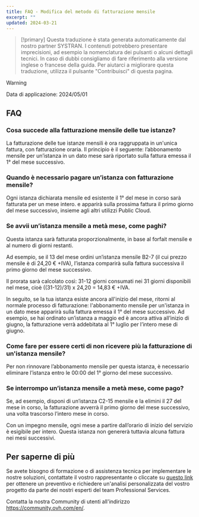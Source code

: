 ```yaml
---
title: FAQ - Modifica del metodo di fatturazione mensile
excerpt: ""
updated: 2024-03-21
---
```


> [!primary]
> Questa traduzione è stata generata automaticamente dal nostro partner SYSTRAN. I contenuti potrebbero presentare imprecisioni, ad esempio la nomenclatura dei pulsanti o alcuni dettagli tecnici. In caso di dubbi consigliamo di fare riferimento alla versione inglese o francese della guida. Per aiutarci a migliorare questa traduzione, utilizza il pulsante "Contribuisci" di questa pagina.
>

> [!warning]
>
> Data di applicazione: 2024/05/01

## FAQ

### Cosa succede alla fatturazione mensile delle tue istanze?

La fatturazione delle tue istanze mensili è ora raggruppata in un'unica fattura, con fatturazione oraria. Il principio è il seguente: l’abbonamento mensile per un’istanza in un dato mese sarà riportato sulla fattura emessa il 1° del mese successivo.

### Quando è necessario pagare un’istanza con fatturazione mensile?

Ogni istanza dichiarata mensile ed esistente il 1° del mese in corso sarà fatturata per un mese intero. e apparirà sulla prossima fattura il primo giorno del mese successivo, insieme agli altri utilizzi Public Cloud.

### Se avvii un’istanza mensile a metà mese, come paghi?

Questa istanza sarà fatturata proporzionalmente, in base al forfait mensile e al numero di giorni restanti.

Ad esempio, se il 13 del mese ordini un’istanza mensile B2-7 (il cui prezzo mensile è di 24,20 € +IVA), l’istanza comparirà sulla fattura successiva il primo giorno del mese successivo.

Il prorata sarà calcolato così: 31-12 giorni consumati nei 31 giorni disponibili nel mese, cioè ((31-12)/31) x 24,20 = 14,83 € +IVA.

In seguito, se la tua istanza esiste ancora all'inizio del mese, ritorni al normale processo di fatturazione: l'abbonamento mensile per un'istanza in un dato mese apparirà sulla fattura emessa il 1° del mese successivo. Ad esempio, se hai ordinato un’istanza a maggio ed è ancora attiva all’inizio di giugno, la fatturazione verrà addebitata al 1° luglio per l’intero mese di giugno.

### Come fare per essere certi di non ricevere più la fatturazione di un'istanza mensile?

Per non rinnovare l’abbonamento mensile per questa istanza, è necessario eliminare l’istanza entro le 00:00 del 1° giorno del mese successivo.

### Se interrompo un’istanza mensile a metà mese, come pago?

Se, ad esempio, disponi di un’istanza C2-15 mensile e la elimini il 27 del mese in corso, la fatturazione avverrà il primo giorno del mese successivo, una volta trascorso l’intero mese in corso.

Con un impegno mensile, ogni mese a partire dall’orario di inizio del servizio è esigibile per intero. Questa istanza non genererà tuttavia alcuna fattura nei mesi successivi.

## Per saperne di più <a name="go-further"></a>

Se avete bisogno di formazione o di assistenza tecnica per implementare le nostre soluzioni, contattate il vostro rappresentante o cliccate su [questo link](/links/professional-services) per ottenere un preventivo e richiedere un'analisi personalizzata del vostro progetto da parte dei nostri esperti del team Professional Services.

Contatta la nostra Community di utenti all'indirizzo <https://community.ovh.com/en/>.